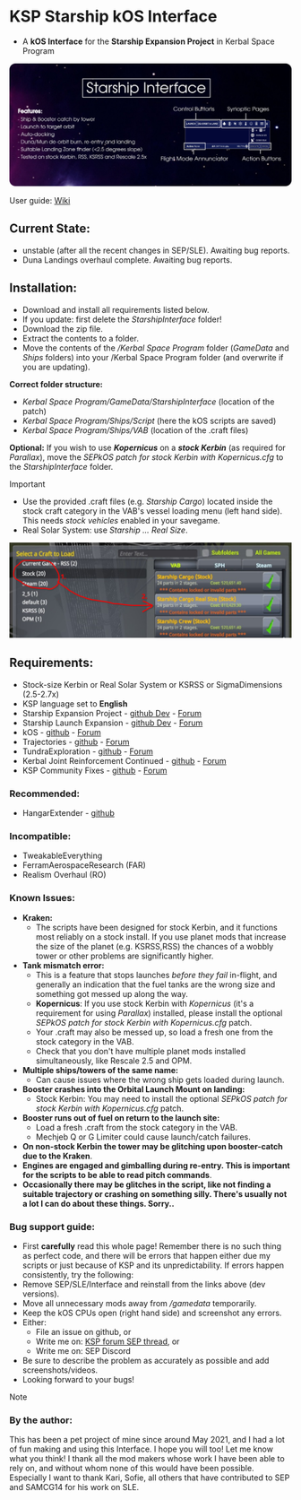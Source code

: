 # KSP Starship kOS Interface
- A **kOS Interface** for the **Starship Expansion Project** in Kerbal Space Program


![Alt text](/Infographic.png)

User guide: [Wiki](https://github.com/Janus1992/KSP_Starship-kOS-Interface/wiki)

## Current State:
- unstable (after all the recent changes in SEP/SLE). Awaiting bug reports.
- Duna Landings overhaul complete. Awaiting bug reports.

## Installation:
- Download and install all requirements listed below.
- If you update: first delete the _StarshipInterface_ folder!
- Download the zip file.
- Extract the contents to a folder.
- Move the contents of the _/Kerbal Space Program_ folder (_GameData_ and _Ships_ folders) into your /Kerbal Space Program folder (and overwrite if you are updating).

**Correct folder structure:**
  - _Kerbal Space Program/GameData/StarshipInterface_    (location of the patch)
  - _Kerbal Space Program/Ships/Script_                  (here the kOS scripts are saved)
  - _Kerbal Space Program/Ships/VAB_                     (location of the .craft files)

**Optional:** If you wish to use **_Kopernicus_** on a **_stock Kerbin_** (as required for _Parallax_), move the _SEPkOS patch for stock Kerbin with Kopernicus.cfg_ to the _StarshipInterface_ folder.


> [!IMPORTANT]
> - Use the provided .craft files (e.g. _Starship Cargo_) located inside the stock craft category in the VAB's vessel loading menu (left hand side). This needs _stock vehicles_ enabled in your savegame.
> - Real Solar System: use _Starship ... Real Size_.

![Alt text](/Howtoloadcrafts.png)


## Requirements:
- Stock-size Kerbin or Real Solar System or KSRSS or SigmaDimensions (2.5-2.7x)
- KSP language set to **English**
- Starship Expansion Project - [github Dev](https://github.com/Kari1407/Starship-Expansion-Project/tree/V2.1_Dev) - [Forum](https://forum.kerbalspaceprogram.com/topic/206555-112x-starship-expansion-project-sep-v2031-november-20th-2023/)
- Starship Launch Expansion - [github Dev](https://github.com/SAMCG14/StarshipLaunchExpansion/tree/Dev) - [Forum](https://forum.kerbalspaceprogram.com/topic/203952-1129-starship-launch-expansion-v05-beta-may-31/)
- kOS - [github](https://github.com/KSP-KOS/KOS/releases) - [Forum](https://forum.kerbalspaceprogram.com/index.php?/topic/165628-ksp-1101-and-111-kos-v1310-kos-scriptable-autopilot-system/)
- Trajectories - [github](https://github.com/neuoy/KSPTrajectories/releases) - [Forum](https://forum.kerbalspaceprogram.com/index.php?/topic/162324-18-112x-trajectories-v241-2021-06-27-atmospheric-predictions/)
- TundraExploration - [github](https://github.com/TundraMods/TundraExploration/releases) - [Forum](https://forum.kerbalspaceprogram.com/index.php?/topic/166915-112x-tundra-exploration-v600-january-23rd-restockalike-spacex-falcon-9-crew-dragon-xl/)
- Kerbal Joint Reinforcement Continued - [github](https://github.com/KSP-RO/Kerbal-Joint-Reinforcement-Continued) - [Forum](https://forum.kerbalspaceprogram.com/topic/184019-131-14x-15x-16x-17x-kerbal-joint-reinforcement-continued-v340-25-04-2019/)
- KSP Community Fixes - [github](https://github.com/KSPModdingLibs/KSPCommunityFixes/releases) - [Forum](https://forum.kerbalspaceprogram.com/topic/204002-18-112-kspcommunityfixes-bugfixes-and-qol-tweaks/)
### Recommended:
- HangarExtender - [github](https://github.com/linuxgurugamer/FShangarExtender/releases)
### Incompatible:
- TweakableEverything
- FerramAerospaceResearch (FAR)
- Realism Overhaul (RO)


### Known Issues:
- **Kraken:**
    - The scripts have been designed for stock Kerbin, and it functions most reliably on a stock install. If you use planet mods that increase the size of the planet (e.g. KSRSS,RSS) the chances of a wobbly tower or other problems are significantly higher.
- **Tank mismatch error:**
    - This is a feature that stops launches _before they fail_ in-flight, and generally an indication that the fuel tanks are the wrong size and something got messed up along the way.
    - **Kopernicus**: If you use stock Kerbin with _Kopernicus_ (it's a requirement for using _Parallax_) installed, please install the optional _SEPkOS patch for stock Kerbin with Kopernicus.cfg_ patch.
    - Your .craft may also be messed up, so load a fresh one from the stock category in the VAB.
    - Check that you don't have multiple planet mods installed simultaneously, like Rescale 2.5 and OPM.
- **Multiple ships/towers of the same name:**
    - Can cause issues where the wrong ship gets loaded during launch.
- **Booster crashes into the Orbital Launch Mount on landing:**
    - Stock Kerbin: You may need to install the optional _SEPkOS patch for stock Kerbin with Kopernicus.cfg_ patch.
- **Booster runs out of fuel on return to the launch site:**
    - Load a fresh .craft from the stock category in the VAB.
    - Mechjeb Q or G Limiter could cause launch/catch failures.
- **On non-stock Kerbin the tower may be glitching upon booster-catch due to the Kraken**.
- **Engines are engaged and gimballing during re-entry. This is important for the scripts to be able to read pitch commands**.
- **Occasionally there may be glitches in the script, like not finding a suitable trajectory or crashing on something silly. There's usually not a lot I can do about these things. Sorry..**


### Bug support guide:
- First **carefully** read this whole page! Remember there is no such thing as perfect code, and there will be errors that happen either due my scripts or just because of KSP and its unpredictability. If errors happen consistently, try the following:
- Remove SEP/SLE/Interface and reinstall from the links above (dev versions).
- Move all unnecessary mods away from _/gamedata_ temporarily.
- Keep the kOS CPUs open (right hand side) and screenshot any errors.
- Either:
    - File an issue on github, or
    - Write me on: [KSP forum SEP thread](https://forum.kerbalspaceprogram.com/topic/206555-112x-starship-expansion-project-sep-v2031-november-20th-2023/), or
    - Write me on: SEP Discord
- Be sure to describe the problem as accurately as possible and add screenshots/videos.
- Looking forward to your bugs!


> [!NOTE]
> ### By the author:
> This has been a pet project of mine since around May 2021, and I had a lot of fun making and using this Interface. I hope you will too! Let me know what you think! I thank all the mod makers whose work I have been able to rely on, and without whom none of this would have been possible. Especially I want to thank Kari, Sofie, all others that have contributed to SEP and SAMCG14 for his work on SLE.
